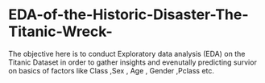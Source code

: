 # EDA-of-the-Historic-Disaster-The-Titanic-Wreck-
The objective here is to conduct Exploratory data analysis (EDA) on the Titanic Dataset in order to gather insights and evenutally predicting survior on basics of factors like Class ,Sex , Age , Gender ,Pclass etc.
